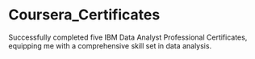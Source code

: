 # Coursera_Certificates
 Successfully completed five IBM Data Analyst Professional Certificates, equipping me with a comprehensive skill set in data analysis. 
